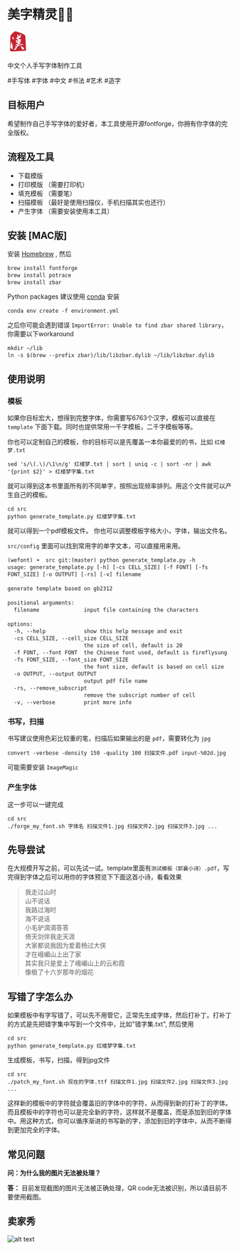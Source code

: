 # 美字精灵🧚‍♀️
<img src="logo.jpeg" alt="logo" width="50"/>

中文个人手写字体制作工具

\#手写体 \#字体 \#中文 \#书法 \#艺术 \#造字

## 目标用户
希望制作自己手写字体的爱好者，本工具使用开源fontforge，你拥有你字体的完全版权。

## 流程及工具
* 下载模版
* 打印模版 （需要打印机）
* 填充模板 （需要笔）
* 扫描模板 （最好是使用扫描仪，手机扫描其实也还行）
* 产生字体  （需要安装使用本工具）  

## 安装 [MAC版]
安装 [Homebrew](https://docs.brew.sh/Installation) , 然后
```
brew install fontforge
brew install potrace
brew install zbar
```
  Python packages 建议使用 [conda](https://conda.io/projects/conda/en/latest/user-guide/install/index.html) 安装
```
conda env create -f environment.yml
```
之后你可能会遇到错误 `ImportError: Unable to find zbar shared library`，你需要以下workaround
```
mkdir ~/lib
ln -s $(brew --prefix zbar)/lib/libzbar.dylib ~/lib/libzbar.dylib
```

## 使用说明
### 模板
如果你目标宏大，想得到完整字体，你需要写6763个汉字，模板可以直接在 `template` 下面下载。同时也提供常用一千字模板，二千字模板等等。

你也可以定制自己的模板，你的目标可以是先覆盖一本你最爱的的书，比如 `红楼梦.txt`
```
sed 's/\(.\)/\1\n/g' 红楼梦.txt | sort | uniq -c | sort -nr | awk '{print $2}' > 红楼梦字集.txt
```

就可以得到这本书里面所有的不同单字，按照出现频率排列。用这个文件就可以产生自己的模板。
```
cd src
python generate_template.py 红楼梦字集.txt
```
就可以得到一个pdf模板文件。
你也可以调整模板字格大小，字体，输出文件名。

`src/config` 里面可以找到常用字的单字文本，可以直接用来用。

```
(wefont) ➜  src git:(master) python generate_template.py -h
usage: generate_template.py [-h] [-cs CELL_SIZE] [-f FONT] [-fs FONT_SIZE] [-o OUTPUT] [-rs] [-v] filename

generate template based on gb2312

positional arguments:
  filename              input file containing the characters

options:
  -h, --help            show this help message and exit
  -cs CELL_SIZE, --cell_size CELL_SIZE
                        the size of cell, default is 20
  -f FONT, --font FONT  the Chinese font used, default is fireflysung
  -fs FONT_SIZE, --font_size FONT_SIZE
                        the font size, default is based on cell size
  -o OUTPUT, --output OUTPUT
                        output pdf file name
  -rs, --remove_subscript
                        remove the subscript number of cell
  -v, --verbose         print more info
```

### 书写，扫描
书写建议使用色彩比较重的笔，扫描后如果输出的是 `pdf`，需要转化为 `jpg`

```
convert -verbose -density 150 -quality 100 扫描文件.pdf input-%02d.jpg
```
可能需要安装 `ImageMagic`

### 产生字体
这一步可以一键完成
```
cd src
./forge_my_font.sh 字体名 扫描文件1.jpg 扫描文件2.jpg 扫描文件3.jpg ... 
```

## 先导尝试
在大规模开写之前，可以先试一试。template里面有`测试模板（郭襄小诗）.pdf`，写完得到字体之后可以用你的字体预览下下面这首小诗，看看效果

> 我走过山时   
> 山不说话  
> 我路过海时  
> 海不说话  
> 小毛驴滴滴答答  
> 倚天剑伴我走天涯  
> 大家都说我因为爱着杨过大侠  
> 才在峨嵋山上出了家  
> 其实我只是爱上了峨嵋山上的云和霞  
> 像极了十六岁那年的烟花  

## 写错了字怎么办
如果模板中有字写错了，可以先不用管它，正常先生成字体，然后打补丁。打补丁的方式是先把错字集中写到一个文件中，比如"错字集.txt", 然后使用
```
cd src
python generate_template.py 红楼梦字集.txt
```
生成模板，书写，扫描，得到jpg文件
```
cd src
./patch_my_font.sh 现在的字体.ttf 扫描文件1.jpg 扫描文件2.jpg 扫描文件3.jpg ... 
```
这样新的模板中的字符就会覆盖旧的字体中的字符，从而得到新的打补丁的字体。
而且模板中的字符也可以是完全新的字符，这样就不是覆盖，而是添加到旧的字体中。用这种方式，你可以循序渐进的书写新的字，添加到旧的字体中，从而不断得到更加完全的字体。


## 常见问题
**问：为什么我的图片无法被处理？**

**答：** 目前发现截图的图片无法被正确处理，QR code无法被识别，所以请目前不要使用截图。

## 卖家秀
![alt text](./show.jpg)
